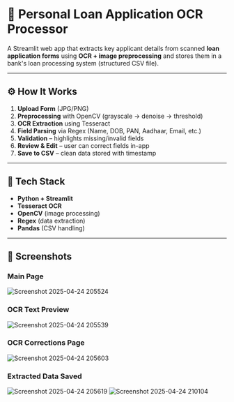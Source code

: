 

# 📄 Personal Loan Application OCR Processor

A Streamlit web app that extracts key applicant details from scanned **loan application forms** using **OCR + image preprocessing** and stores them in a bank's loan processing system (structured CSV file).

---

## ⚙️ How It Works

1. **Upload Form** (JPG/PNG)  
2. **Preprocessing** with OpenCV (grayscale → denoise → threshold)  
3. **OCR Extraction** using Tesseract  
4. **Field Parsing** via Regex (Name, DOB, PAN, Aadhaar, Email, etc.)  
5. **Validation** – highlights missing/invalid fields  
6. **Review & Edit** – user can correct fields in-app  
7. **Save to CSV** – clean data stored with timestamp

---

## 🔧 Tech Stack

- **Python + Streamlit**
- **Tesseract OCR**
- **OpenCV** (image processing)
- **Regex** (data extraction)
- **Pandas** (CSV handling)

---

## 📸 Screenshots

### Main Page
![Screenshot 2025-04-24 205524](https://github.com/user-attachments/assets/5819c5ab-2083-4089-913c-1d9351e2123b)


### OCR Text Preview
![Screenshot 2025-04-24 205539](https://github.com/user-attachments/assets/1d319c75-42d4-461c-bcc1-a2f8157ac7bd)

### OCR Corrections Page
![Screenshot 2025-04-24 205603](https://github.com/user-attachments/assets/bfa7c2e2-ed7d-4da1-bb7d-df866a75b1fc)

### Extracted Data Saved
![Screenshot 2025-04-24 205619](https://github.com/user-attachments/assets/4840befe-0e0e-4d48-b77a-fc93b8236109)
![Screenshot 2025-04-24 210104](https://github.com/user-attachments/assets/d9811e3f-cb49-4a9a-b54a-c6ae333605f7)


